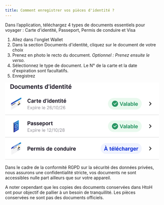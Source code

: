 ```yaml
---
title: Comment enregistrer vos pièces d'identité ?
---
```


Dans l’application, téléchargez 4 types de documents essentiels pour voyager : Carte d'identité, Passeport, Permis de conduire et Visa

1. Allez dans l'onglet Wallet
2. Dans la section Documents d'identité, cliquez sur le document de votre choix
3. Prenez en photo le recto du document. *Optionnel : Prenez ensuite le verso.*
4. Sélectionnez le type de document. Le N° de la carte et la date d'expiration sont facultatifs.
5. Enregistrez

![](./images/identity-documents.png)

Dans le cadre de la conformité RGPD sur la sécurité des données privées, nous assurons une confidentialité stricte, vos documents ne sont accessibles nulle part ailleurs que sur votre appareil.

A noter cependant que les copies des documents conservées dans HtoH ont pour objectif de pallier à un besoin de tranquillité. Les pièces conservées ne sont pas des documents officiels.
